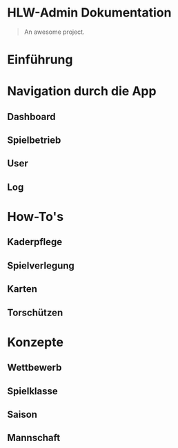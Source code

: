 # HLW-Admin Dokumentation

> An awesome project.

# Einführung

# Navigation durch die App

## Dashboard

## Spielbetrieb

## User

## Log

# How-To's

## Kaderpflege

## Spielverlegung

## Karten

## Torschützen

# Konzepte

## Wettbewerb

## Spielklasse

## Saison

## Mannschaft